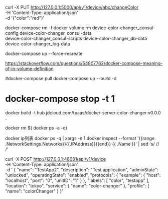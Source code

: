 


curl -X PUT http://127.0.0.1:5000/api/v1/device/abc/changeColor \
-H 'Content-Type: application/json' \
-d '{"color":"red"}'


docker-compose rm -f
docker volume rm device-color-changer_consul-config device-color-changer_consul-data \
  device-color-changer_consul-scripts device-color-changer_db-data\
  device-color-changer_log-data

docker-compose up --force-recreate


https://stackoverflow.com/questions/54807762/docker-compose-meaning-of-in-volume-definition



#docker-compose pull
docker-compose up --build -d


# docker-compose stop -t 1



docker build -t hub.jdcloud.com/tpaas/docker-server-color-changer:v0.0.0 .

docker rm $( docker ps -a -q)

docker ip列表
docker ps -q | xargs -n 1 docker inspect --format '{{range .NetworkSettings.Networks}}{{.IPAddress}}{{end}} {{ .Name }}' | sed 's/ \// /'


curl -X POST http://127.0.0.1:48081/api/v1/device \
-H 'Content-Type: application/json' \
-d '
{
"name": "TestApp2",
"description": "Test application",
"adminState": "unlocked",
"operatingState": "enabled",
"protocols": {
"example": {
"host": "localhost",
"port": "0",
"unitID": "1"
}
},
"labels": [
"color",
"testapp"
],
"location": "tokyo",
"service": {
"name": "color-changer"
},
"profile": {
"name": "colorChanger"
}
}' 